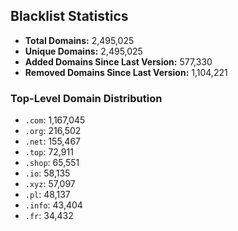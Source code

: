 ## Blacklist Statistics

- **Total Domains:** 2,495,025
- **Unique Domains:** 2,495,025
- **Added Domains Since Last Version:** 577,330
- **Removed Domains Since Last Version:** 1,104,221

### Top-Level Domain Distribution

-  `.com`: 1,167,045
-  `.org`: 216,502
-  `.net`: 155,467
-  `.top`: 72,911
-  `.shop`: 65,551
-  `.io`: 58,135
-  `.xyz`: 57,097
-  `.pl`: 48,137
-  `.info`: 43,404
-  `.fr`: 34,432
